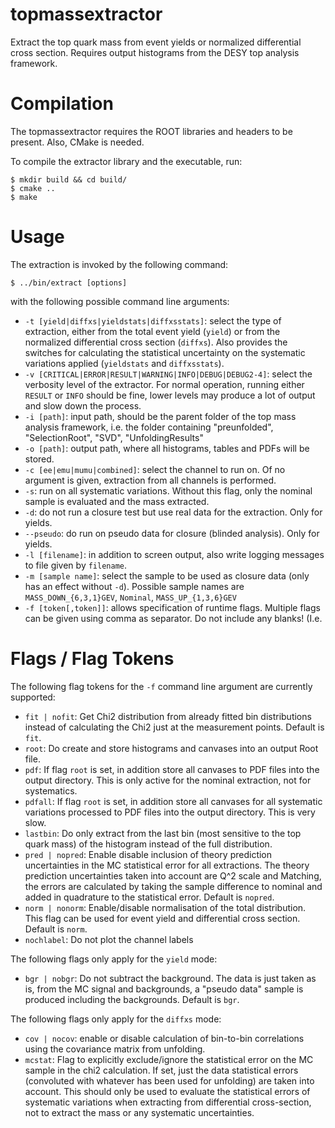 topmassextractor
================

Extract the top quark mass from event yields or normalized differential cross section. Requires output histograms from the DESY top analysis framework.

# Compilation #

The topmassextractor requires the ROOT libraries and headers to be present. Also, CMake is needed.

To compile the extractor library and the executable, run:

  ```
  $ mkdir build && cd build/
  $ cmake ..
  $ make
  ```


# Usage #

The extraction is invoked by the following command:

```
$ ../bin/extract [options]
```

with the following possible command line arguments:

  * `-t [yield|diffxs|yieldstats|diffxsstats]`: select the type of extraction, either from the total event yield (`yield`) or from the normalized differential cross section (`diffxs`). Also provides the switches for calculating the statistical uncertainty on the systematic variations applied (`yieldstats` and `diffxsstats`).
  * `-v [CRITICAL|ERROR|RESULT|WARNING|INFO|DEBUG|DEBUG2-4]`: select the verbosity level of the extractor. For normal operation, running either `RESULT` or `INFO` should be fine, lower levels may produce a lot of output and slow down the process.
  * `-i [path]`: input path, should be the parent folder of the top mass analysis framework, i.e. the folder containing "preunfolded", "SelectionRoot", "SVD", "UnfoldingResults"
  * `-o [path]`: output path, where all histograms, tables and PDFs will be stored.
  * `-c [ee|emu|mumu|combined]`: select the channel to run on. Of no argument is given, extraction from all channels is performed.
  * `-s`: run on all systematic variations. Without this flag, only the nominal sample is evaluated and the mass extracted.
  * `-d`: do not run a closure test but use real data for the extraction. Only for yields.
  * `--pseudo`: do run on pseudo data for closure (blinded analysis). Only for yields.
  * `-l [filename]`: in addition to screen output, also write logging messages to file given by `filename`.
  * `-m [sample name]`: select the sample to be used as closure data (only has an effect without `-d`). Possible sample names are `MASS_DOWN_{6,3,1}GEV`, `Nominal`, `MASS_UP_{1,3,6}GEV`
  * `-f [token[,token]]`: allows specification of runtime flags. Multiple flags can be given using comma as separator. Do not include any blanks! (I.e. 

# Flags / Flag Tokens #

The following flag tokens for the `-f` command line argument are currently supported:
    
  * `fit | nofit`: Get Chi2 distribution from already fitted bin distributions instead of calculating the Chi2 just at the measurement points. Default is `fit`.
  * `root`: Do create and store histograms and canvases into an output Root file.
  * `pdf`: If flag `root` is set, in addition store all canvases to PDF files into the output directory. This is only active for the nominal extraction, not for systematics.
  * `pdfall`: If flag `root` is set, in addition store all canvases for all systematic variations processed to PDF files into the output directory. This is very slow.
  * `lastbin`: Do only extract from the last bin (most sensitive to the top quark mass) of the histogram instead of the full distribution.
  * `pred | nopred`: Enable disable inclusion of theory prediction uncertainties in the MC statistical error for all extractions. The theory prediction uncertainties taken into account are Q^2 scale and Matching, the errors are calculated by taking the sample difference to nominal and added in quadrature to the statistical error. Default is `nopred`.
  * `norm | nonorm`: Enable/disable normalisation of the total distribution. This flag can be used for event yield and differential cross section. Default is `norm`.
  * `nochlabel`: Do not plot the channel labels

The following flags only apply for the `yield` mode:

  * `bgr | nobgr`: Do not subtract the background. The data is just taken as is, from the MC signal and backgrounds, a "pseudo data" sample is produced including the backgrounds. Default is `bgr`.

The following flags only apply for the `diffxs` mode:

  * `cov | nocov`: enable or disable calculation of bin-to-bin correlations using the covariance matrix from unfolding.
  * `mcstat`: Flag to explicitly exclude/ignore the statistical error on the MC sample in the chi2 calculation. If set, just the data statistical errors (convoluted with whatever has been used for unfolding) are taken into account. This should only be used to evaluate the statistical errors of systematic variations when extracting from differential cross-section, not to extract the mass or any systematic uncertainties.
